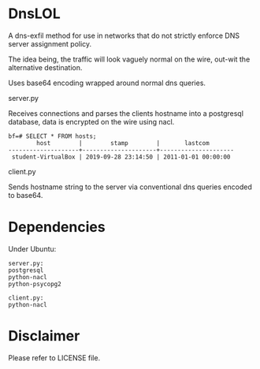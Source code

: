 # DnsLOL

A dns-exfil method for use in networks that do not strictly enforce DNS server assignment policy.

The idea being, the traffic will look vaguely normal on the wire, out-wit the alternative destination.

Uses base64 encoding wrapped around normal dns queries.

server.py

Receives connections and parses the clients hostname into a postgresql database, data is encrypted on the wire using nacl.

```
bf=# SELECT * FROM hosts;
        host        |        stamp        |       lastcom       
--------------------+---------------------+---------------------
 student-VirtualBox | 2019-09-28 23:14:50 | 2011-01-01 00:00:00
```

client.py

Sends hostname string to the server via conventional dns queries encoded to base64.

# Dependencies

Under Ubuntu:
```
server.py:
postgresql
python-nacl
python-psycopg2

client.py:
python-nacl
```


# Disclaimer

Please refer to LICENSE file.
